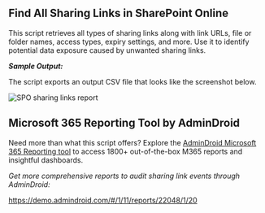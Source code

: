 ﻿## Find All Sharing Links in SharePoint Online
This script retrieves all types of sharing links along with link URLs, file or folder names, access types, expiry settings, and more. Use it to identify potential data exposure caused by unwanted sharing links.

***Sample Output:*** 

The script exports an output CSV file that looks like the screenshot below. 

![SPO sharing links report]( https://o365reports.com/wp-content/uploads/2025/06/Sharepoint-Online-Sharing-Links-Report.png)

## Microsoft 365 Reporting Tool by AdminDroid
Need more than what this script offers? Explore the [AdminDroid Microsoft 365 Reporting tool](https://admindroid.com/?src=GitHub) to access 1800+ out-of-the-box M365 reports and insightful dashboards.

*Get more comprehensive reports to audit sharing link events through AdminDroid:*

<https://demo.admindroid.com/#/1/11/reports/22048/1/20>



